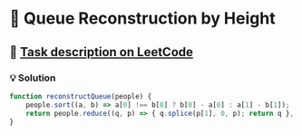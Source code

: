 # 📝 Queue Reconstruction by Height

## 🔗 [Task description on LeetCode](https://leetcode.com/problems/queue-reconstruction-by-height/description/)

### 💡 Solution

```javascript
function reconstructQueue(people) {
    people.sort((a, b) => a[0] !== b[0] ? b[0] - a[0] : a[1] - b[1]);
    return people.reduce((q, p) => { q.splice(p[1], 0, p); return q }, []);
}
```
